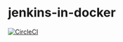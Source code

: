 # jenkins-in-docker

[![CircleCI](https://img.shields.io/circleci/project/github/airdata/jenkins-in-docker.svg)](https://circleci.com/gh/airdata/jenkins-in-docker)
